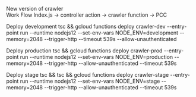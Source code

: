 New version of crawler <br>
Work Flow
Index.js -> controller action -> crawler function -> PCC

Deploy development
tsc && gcloud functions deploy crawler-dev --entry-point run  --runtime nodejs12 --set-env-vars NODE_ENV=development --memory=2048  --trigger-http --timeout 539s --allow-unauthenticated

Deploy production
tsc && gcloud functions deploy crawler-prod --entry-point run  --runtime nodejs12 --set-env-vars NODE_ENV=production --memory=2048  --trigger-http --allow-unauthenticated --timeout 539s

Deploy stage
tsc && tsc && gcloud functions deploy crawler-stage --entry-point run  --runtime nodejs12 --set-env-vars NODE_ENV=stage --memory=2048  --trigger-http --allow-unauthenticated --timeout 539s
